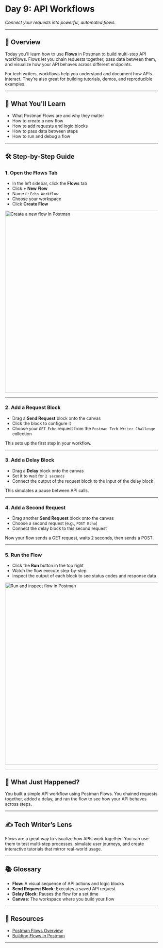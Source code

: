 # Day 9: API Workflows

_Connect your requests into powerful, automated flows._

---

## 🧭 Overview

Today you'll learn how to use **Flows** in Postman to build multi-step API workflows. Flows let you chain requests together, pass data between them, and visualize how your API behaves across different endpoints.

For tech writers, workflows help you understand and document how APIs interact. They’re also great for building tutorials, demos, and reproducible examples.

---

## 🎯 What You'll Learn

- What Postman Flows are and why they matter
- How to create a new flow
- How to add requests and logic blocks
- How to pass data between steps
- How to run and debug a flow

---

## 🛠️ Step-by-Step Guide

### 1. Open the Flows Tab

- In the left sidebar, click the **Flows** tab
- Click **+ New Flow**
- Name it: `Echo Workflow`
- Choose your workspace
- Click **Create Flow**

<img src="../assets/screenshots/day09-create-flow.png" alt="Create a new flow in Postman" width="600"/>

---

### 2. Add a Request Block

- Drag a **Send Request** block onto the canvas
- Click the block to configure it
- Choose your `GET Echo` request from the `Postman Tech Writer Challenge` collection

This sets up the first step in your workflow.

---

### 3. Add a Delay Block

- Drag a **Delay** block onto the canvas
- Set it to wait for `2 seconds`
- Connect the output of the request block to the input of the delay block

This simulates a pause between API calls.

---

### 4. Add a Second Request

- Drag another **Send Request** block onto the canvas
- Choose a second request (e.g., `POST Echo`)
- Connect the delay block to this second request

Now your flow sends a GET request, waits 2 seconds, then sends a POST.

---

### 5. Run the Flow

- Click the **Run** button in the top right
- Watch the flow execute step-by-step
- Inspect the output of each block to see status codes and response data

<img src="../assets/screenshots/day09-run-flow.png" alt="Run and inspect flow in Postman" width="600"/>

---

## 🧠 What Just Happened?

You built a simple API workflow using Postman Flows. You chained requests together, added a delay, and ran the flow to see how your API behaves across steps.

---

## ✍️ Tech Writer’s Lens

Flows are a great way to visualize how APIs work together. You can use them to test multi-step processes, simulate user journeys, and create interactive tutorials that mirror real-world usage.

---

## 📚 Glossary

- **Flow**: A visual sequence of API actions and logic blocks
- **Send Request Block**: Executes a saved API request
- **Delay Block**: Pauses the flow for a set time
- **Canvas**: The workspace where you build your flow

---

## 🔗 Resources

- [Postman Flows Overview](https://learning.postman.com/docs/flows/flows-overview/)
- [Building Flows in Postman](https://learning.postman.com/docs/flows/building-flows/)

---

